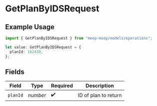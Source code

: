 # GetPlanByIDSRequest

## Example Usage

```typescript
import { GetPlanByIDSRequest } from "meep-moop/models/operations";

let value: GetPlanByIDSRequest = {
  planId: 162430,
};
```

## Fields

| Field                | Type                 | Required             | Description          |
| -------------------- | -------------------- | -------------------- | -------------------- |
| `planId`             | *number*             | :heavy_check_mark:   | ID of plan to return |